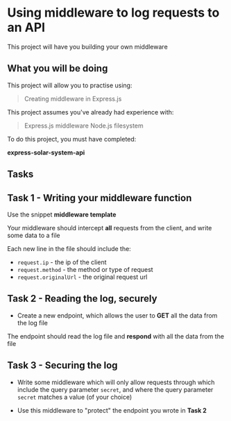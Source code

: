 # Using middleware to log requests to an API

This project will have you building your own middleware

## What you will be doing

This project will allow you to practise using:

> Creating middleware in Express.js

This project assumes you've already had experience with:

> Express.js middleware
> Node.js filesystem

To do this project, you must have completed:

**express-solar-system-api**

## Tasks

## Task 1 - Writing your middleware function

Use the snippet **middleware template**

Your middleware should intercept **all** requests from the client, and write some data to a file

Each new line in the file should include the:

- `request.ip` - the ip of the client
- `request.method` - the method or type of request
- `request.originalUrl` - the original request url

## Task 2 - Reading the log, securely

- Create a new endpoint, which allows the user to **GET** all the data from the log file

The endpoint should read the log file and **respond** with all the data from the file

## Task 3 - Securing the log

- Write some middleware which will only allow requests through which include the query parameter `secret`, and where the query parameter `secret` matches a value (of your choice)

- Use this middleware to "protect" the endpoint you wrote in **Task 2**